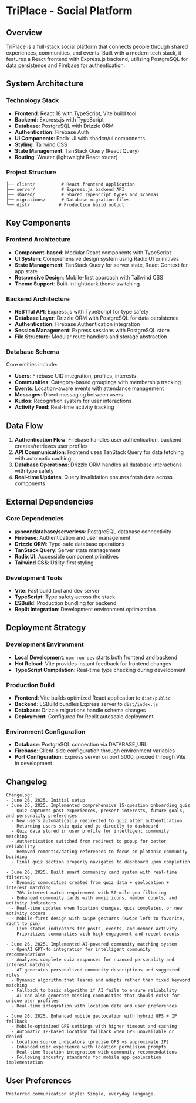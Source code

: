 # TriPlace - Social Platform

## Overview

TriPlace is a full-stack social platform that connects people through shared experiences, communities, and events. Built with a modern tech stack, it features a React frontend with Express.js backend, utilizing PostgreSQL for data persistence and Firebase for authentication.

## System Architecture

### Technology Stack
- **Frontend**: React 18 with TypeScript, Vite build tool
- **Backend**: Express.js with TypeScript
- **Database**: PostgreSQL with Drizzle ORM
- **Authentication**: Firebase Auth
- **UI Components**: Radix UI with shadcn/ui components
- **Styling**: Tailwind CSS
- **State Management**: TanStack Query (React Query)
- **Routing**: Wouter (lightweight React router)

### Project Structure
```
├── client/          # React frontend application
├── server/          # Express.js backend API
├── shared/          # Shared TypeScript types and schemas
├── migrations/      # Database migration files
└── dist/           # Production build output
```

## Key Components

### Frontend Architecture
- **Component-based**: Modular React components with TypeScript
- **UI System**: Comprehensive design system using Radix UI primitives
- **State Management**: TanStack Query for server state, React Context for app state
- **Responsive Design**: Mobile-first approach with Tailwind CSS
- **Theme Support**: Built-in light/dark theme switching

### Backend Architecture
- **RESTful API**: Express.js with TypeScript for type safety
- **Database Layer**: Drizzle ORM with PostgreSQL for data persistence
- **Authentication**: Firebase Authentication integration
- **Session Management**: Express sessions with PostgreSQL store
- **File Structure**: Modular route handlers and storage abstraction

### Database Schema
Core entities include:
- **Users**: Firebase UID integration, profiles, interests
- **Communities**: Category-based groupings with membership tracking
- **Events**: Location-aware events with attendance management
- **Messages**: Direct messaging between users
- **Kudos**: Recognition system for user interactions
- **Activity Feed**: Real-time activity tracking

## Data Flow

1. **Authentication Flow**: Firebase handles user authentication, backend creates/retrieves user profiles
2. **API Communication**: Frontend uses TanStack Query for data fetching with automatic caching
3. **Database Operations**: Drizzle ORM handles all database interactions with type safety
4. **Real-time Updates**: Query invalidation ensures fresh data across components

## External Dependencies

### Core Dependencies
- **@neondatabase/serverless**: PostgreSQL database connectivity
- **Firebase**: Authentication and user management
- **Drizzle ORM**: Type-safe database operations
- **TanStack Query**: Server state management
- **Radix UI**: Accessible component primitives
- **Tailwind CSS**: Utility-first styling

### Development Tools
- **Vite**: Fast build tool and dev server
- **TypeScript**: Type safety across the stack
- **ESBuild**: Production bundling for backend
- **Replit Integration**: Development environment optimization

## Deployment Strategy

### Development Environment
- **Local Development**: `npm run dev` starts both frontend and backend
- **Hot Reload**: Vite provides instant feedback for frontend changes
- **TypeScript Compilation**: Real-time type checking during development

### Production Build
- **Frontend**: Vite builds optimized React application to `dist/public`
- **Backend**: ESBuild bundles Express server to `dist/index.js`
- **Database**: Drizzle migrations handle schema changes
- **Deployment**: Configured for Replit autoscale deployment

### Environment Configuration
- **Database**: PostgreSQL connection via DATABASE_URL
- **Firebase**: Client-side configuration through environment variables
- **Port Configuration**: Express server on port 5000, proxied through Vite in development

## Changelog

```
Changelog:
- June 26, 2025. Initial setup
- June 26, 2025. Implemented comprehensive 15-question onboarding quiz
  - Quiz captures past experiences, present interests, future goals, and personality preferences
  - New users automatically redirected to quiz after authentication
  - Returning users skip quiz and go directly to dashboard
  - Quiz data stored in user profile for intelligent community matching
  - Authentication switched from redirect to popup for better reliability
  - Removed romantic/dating references to focus on platonic community building
  - Final quiz section properly navigates to dashboard upon completion

- June 26, 2025. Built smart community card system with real-time filtering
  - Dynamic communities created from quiz data + geolocation + interest matching
  - 70% interest match requirement with 50-mile geo-filtering
  - Enhanced community cards with emoji icons, member counts, and activity indicators
  - Real-time updates when location changes, quiz completes, or new activity occurs
  - Mobile-first design with swipe gestures (swipe left to favorite, right to pin)
  - Live status indicators for posts, events, and member activity
  - Prioritizes communities with high engagement and recent events

- June 26, 2025. Implemented AI-powered community matching system
  - OpenAI GPT-4o integration for intelligent community recommendations
  - Analyzes complete quiz responses for nuanced personality and interest matching
  - AI generates personalized community descriptions and suggested roles
  - Dynamic algorithm that learns and adapts rather than fixed keyword matching
  - Fallback to basic algorithm if AI fails to ensure reliability
  - AI can also generate missing communities that should exist for unique user profiles
  - Real-time integration with location data and user preferences

- June 26, 2025. Enhanced mobile geolocation with hybrid GPS + IP fallback
  - Mobile-optimized GPS settings with higher timeout and caching
  - Automatic IP-based location fallback when GPS unavailable or denied
  - Location source indicators (precise GPS vs approximate IP)
  - Enhanced user experience with location permission prompts
  - Real-time location integration with community recommendations
  - Following industry standards for mobile app geolocation implementation
```

## User Preferences

```
Preferred communication style: Simple, everyday language.
```